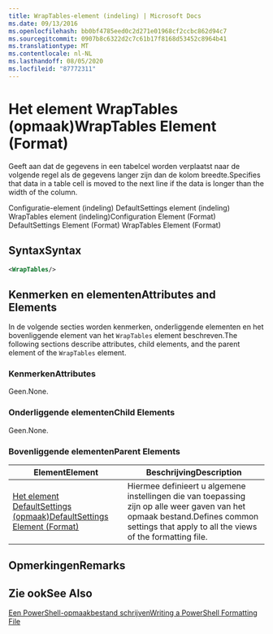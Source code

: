 ```yaml
---
title: WrapTables-element (indeling) | Microsoft Docs
ms.date: 09/13/2016
ms.openlocfilehash: bb0bf4785eed0c2d271e01968cf2ccbc862d94c7
ms.sourcegitcommit: 0907b8c6322d2c7c61b17f8168d53452c8964b41
ms.translationtype: MT
ms.contentlocale: nl-NL
ms.lasthandoff: 08/05/2020
ms.locfileid: "87772311"
---
```

# <a name="wraptables-element-format"></a><span data-ttu-id="83801-102">Het element WrapTables (opmaak)</span><span class="sxs-lookup"><span data-stu-id="83801-102">WrapTables Element (Format)</span></span>

<span data-ttu-id="83801-103">Geeft aan dat de gegevens in een tabelcel worden verplaatst naar de volgende regel als de gegevens langer zijn dan de kolom breedte.</span><span class="sxs-lookup"><span data-stu-id="83801-103">Specifies that data in a table cell is moved to the next line if the data is longer than the width of the column.</span></span>

<span data-ttu-id="83801-104">Configuratie-element (indeling) DefaultSettings element (indeling) WrapTables element (indeling)</span><span class="sxs-lookup"><span data-stu-id="83801-104">Configuration Element (Format) DefaultSettings Element (Format) WrapTables Element (Format)</span></span>

## <a name="syntax"></a><span data-ttu-id="83801-105">Syntax</span><span class="sxs-lookup"><span data-stu-id="83801-105">Syntax</span></span>

```xml
<WrapTables/>
```

## <a name="attributes-and-elements"></a><span data-ttu-id="83801-106">Kenmerken en elementen</span><span class="sxs-lookup"><span data-stu-id="83801-106">Attributes and Elements</span></span>

<span data-ttu-id="83801-107">In de volgende secties worden kenmerken, onderliggende elementen en het bovenliggende element van het `WrapTables` element beschreven.</span><span class="sxs-lookup"><span data-stu-id="83801-107">The following sections describe attributes, child elements, and the parent element of the `WrapTables` element.</span></span>

### <a name="attributes"></a><span data-ttu-id="83801-108">Kenmerken</span><span class="sxs-lookup"><span data-stu-id="83801-108">Attributes</span></span>

<span data-ttu-id="83801-109">Geen.</span><span class="sxs-lookup"><span data-stu-id="83801-109">None.</span></span>

### <a name="child-elements"></a><span data-ttu-id="83801-110">Onderliggende elementen</span><span class="sxs-lookup"><span data-stu-id="83801-110">Child Elements</span></span>

<span data-ttu-id="83801-111">Geen.</span><span class="sxs-lookup"><span data-stu-id="83801-111">None.</span></span>

### <a name="parent-elements"></a><span data-ttu-id="83801-112">Bovenliggende elementen</span><span class="sxs-lookup"><span data-stu-id="83801-112">Parent Elements</span></span>

|<span data-ttu-id="83801-113">Element</span><span class="sxs-lookup"><span data-stu-id="83801-113">Element</span></span>|<span data-ttu-id="83801-114">Beschrijving</span><span class="sxs-lookup"><span data-stu-id="83801-114">Description</span></span>|
|-------------|-----------------|
|[<span data-ttu-id="83801-115">Het element DefaultSettings (opmaak)</span><span class="sxs-lookup"><span data-stu-id="83801-115">DefaultSettings Element (Format)</span></span>](./defaultsettings-element-format.md)|<span data-ttu-id="83801-116">Hiermee definieert u algemene instellingen die van toepassing zijn op alle weer gaven van het opmaak bestand.</span><span class="sxs-lookup"><span data-stu-id="83801-116">Defines common settings that apply to all the views of the formatting file.</span></span>|

## <a name="remarks"></a><span data-ttu-id="83801-117">Opmerkingen</span><span class="sxs-lookup"><span data-stu-id="83801-117">Remarks</span></span>

## <a name="see-also"></a><span data-ttu-id="83801-118">Zie ook</span><span class="sxs-lookup"><span data-stu-id="83801-118">See Also</span></span>

[<span data-ttu-id="83801-119">Een PowerShell-opmaakbestand schrijven</span><span class="sxs-lookup"><span data-stu-id="83801-119">Writing a PowerShell Formatting File</span></span>](./writing-a-powershell-formatting-file.md)

